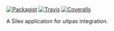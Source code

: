 [![Packagist](https://img.shields.io/packagist/v/cultuurnet/udb3-uitpas-service.svg?maxAge=2592000?style=flat-square)](https://packagist.org/packages/cultuurnet/udb3-uitpas-service)
[![Travis](https://img.shields.io/travis/cultuurnet/udb3-uitpas-service.svg?maxAge=2592000?style=flat-square)](https://travis-ci.org/cultuurnet/udb3-uitpas-service)
[![Coveralls](https://img.shields.io/coveralls/cultuurnet/udb3-uitpas-service.svg?maxAge=2592000?style=flat-square)](https://coveralls.io/github/cultuurnet/udb3-uitpas-service)

A Silex application for uitpas integration.
